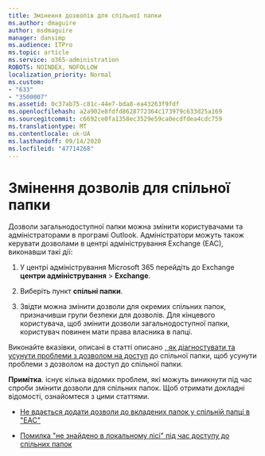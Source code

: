 ```yaml
---
title: Змінення дозволів для спільної папки
ms.author: dmaguire
author: msdmaguire
manager: dansimp
ms.audience: ITPro
ms.topic: article
ms.service: o365-administration
ROBOTS: NOINDEX, NOFOLLOW
localization_priority: Normal
ms.custom:
- "633"
- "3500007"
ms.assetid: 0c37ab75-c81c-44e7-bda8-ea43263f9fdf
ms.openlocfilehash: a2a902e8fdfd8628772364c173979c633d25a169
ms.sourcegitcommit: c6692ce0fa1358ec3529e59ca0ecdfdea4cdc759
ms.translationtype: MT
ms.contentlocale: uk-UA
ms.lasthandoff: 09/14/2020
ms.locfileid: "47714268"
---
```

# <a name="changing-public-folder-permissions"></a>Змінення дозволів для спільної папки

Дозволи загальнодоступної папки можна змінити користувачами та адміністраторами в програмі Outlook. Адміністратори можуть також керувати дозволами в центрі адміністрування Exchange (EAC), виконавши такі дії:
  
1. У центрі адміністрування Microsoft 365 перейдіть до Exchange **центри адміністрування** \> **Exchange**.

2. Виберіть пункт **спільні папки**.

3. Звідти можна змінити дозволи для окремих спільних папок, призначивши групи безпеки для дозволів. Для кінцевого користувача, щоб змінити дозволи загальнодоступної папки, користувач повинен мати права власника в папці.

Виконайте вказівки, описані в статті описано [, як діагностувати та усунути проблеми з дозволом на доступ](https://docs.microsoft.com/exchange/troubleshoot/public-folders/public-folder-permission-issues) до спільної папки, щоб усунути проблеми з дозволом на доступ до спільної папки.

**Примітка**. існує кілька відомих проблем, які можуть виникнути під час спроби змінити дозволи для спільних папок. Щоб отримати докладні відомості, ознайомтеся з цими статтями.

- [Не вдається додати дозволи до вкладених папок у спільній папці в "EAC"](https://docs.microsoft.com/exchange/troubleshoot/public-folders/can%E2%80%99t-apply-permissions-public-folder-subfolders)

- [Помилка "не знайдено в локальному лісі" під час доступу до спільних папок](https://docs.microsoft.com/exchange/troubleshoot/public-folders/mailbox-not-found-local-forest-public-folder)
